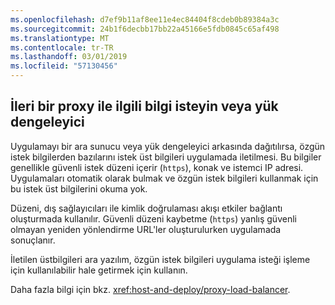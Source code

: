 ```yaml
---
ms.openlocfilehash: d7ef9b11af8ee11e4ec84404f8cdeb0b89384a3c
ms.sourcegitcommit: 24b1f6decbb17bb22a45166e5fdb0845c65af498
ms.translationtype: MT
ms.contentlocale: tr-TR
ms.lasthandoff: 03/01/2019
ms.locfileid: "57130456"
---
```

## <a name="forward-request-information-with-a-proxy-or-load-balancer"></a>İleri bir proxy ile ilgili bilgi isteyin veya yük dengeleyici

Uygulamayı bir ara sunucu veya yük dengeleyici arkasında dağıtılırsa, özgün istek bilgilerden bazılarını istek üst bilgileri uygulamada iletilmesi. Bu bilgiler genellikle güvenli istek düzeni içerir (`https`), konak ve istemci IP adresi. Uygulamaları otomatik olarak bulmak ve özgün istek bilgileri kullanmak için bu istek üst bilgilerini okuma yok.

Düzeni, dış sağlayıcıları ile kimlik doğrulaması akışı etkiler bağlantı oluşturmada kullanılır. Güvenli düzeni kaybetme (`https`) yanlış güvenli olmayan yeniden yönlendirme URL'ler oluşturulurken uygulamada sonuçlanır.

İletilen üstbilgileri ara yazılım, özgün istek bilgileri uygulama isteği işleme için kullanılabilir hale getirmek için kullanın.

Daha fazla bilgi için bkz. <xref:host-and-deploy/proxy-load-balancer>.
